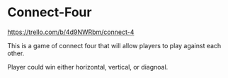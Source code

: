 # Connect-Four
https://trello.com/b/4d9NWRbm/connect-4

This is a game of connect four that will allow players to play against each other.

Player could win either horizontal, vertical, or diagnoal.

